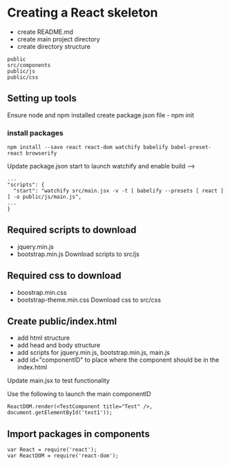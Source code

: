 # Creating a React skeleton
- create README.md
- create main project directory
- create directory structure
```
public
src/components
public/js
public/css
```
## Setting up tools
Ensure node and npm installed
create package.json file - npm init
### install packages
```
npm install --save react react-dom watchify babelify babel-preset-react browserify
```
Update package.json start to launch watchify and enable build -->
```
...
"scripts": {
  "start": "watchify src/main.jsx -v -t [ babelify --presets [ react ] ] -o public/js/main.js",
...
}
```
## Required scripts to download
- jquery.min.js
- bootstrap.min.js
Download scripts to src/js
## Required css to download
- boostrap.min.css
- bootstrap-theme.min.css
Download css to src/css
## Create public/index.html
- add html structure
- add head and body structure
- add scripts for jquery.min.js, bootstrap.min.js, main.js
- add id="componentID" to place where the component should be in the index.html

Update main.jsx to test functionality

Use the following to launch the main componentID
```
ReactDOM.render(<TestComponent title="Test" />, document.getElementById('test1'));
```
## Import packages in components
```
var React = require('react');
var ReactDOM = require('react-dom');
```
